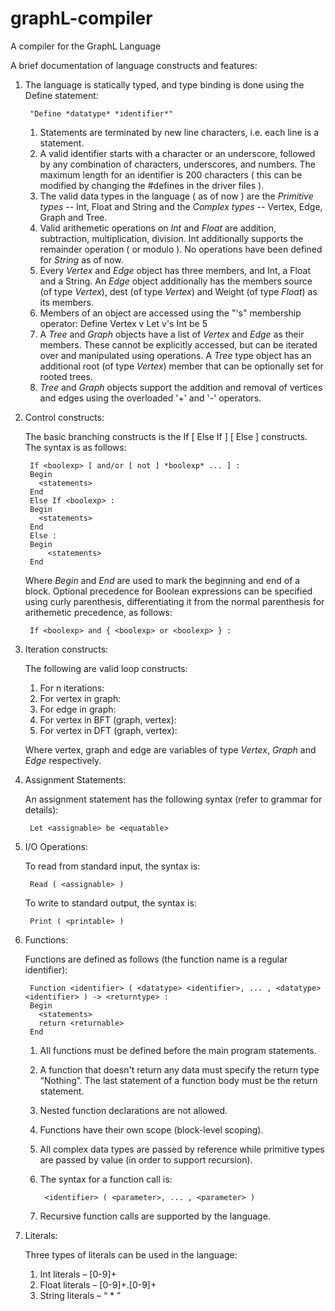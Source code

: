 # graphL-compiler
A compiler for the GraphL Language

A brief documentation of language constructs and features:

1. The language is statically typed, and type binding is done using the Define statement: 

        "Define *datatype* *identifier*"

    1. Statements are terminated by new line characters, i.e. each line is a statement.
    2. A valid identifier starts with a character or an underscore, followed by any combination of characters, underscores, and numbers. The maximum length for an identifier is 200 characters ( this can be modified by changing the #defines in the driver files ).
    3. The valid data types in the language ( as of now ) are the *Primitive types* -- Int, Float and String
      and the *Complex types* -- Vertex, Edge, Graph and Tree.
    4.  Valid arithemetic operations on *Int* and *Float* are addition, subtraction, multiplication, division. Int additionally supports the remainder operation ( or modulo ). No operations have been defined for *String* as of now.
    5.  Every *Vertex* and *Edge* object has three members, and Int, a Float and a String. An *Edge* object additionally has the members source (of type *Vertex*), dest (of type *Vertex*) and Weight (of type *Float*) as its members.
    6.  Members of an object are accessed using the "'s" membership operator:
          Define Vertex v
          Let v's Int be 5
    7. A *Tree* and *Graph* objects have a list of *Vertex* and *Edge* as their members. These cannot be explicitly accessed, but can be iterated over and manipulated using operations. A *Tree* type object has an additional root (of type *Vertex*) member that can be optionally set for rooted trees.
    8. *Tree* and *Graph* objects support the addition and removal of vertices and edges using the overloaded '+' and '-' operators.

2. Control constructs:

    The basic branching constructs is the If [ Else If ] [ Else ] constructs. The syntax is as follows:

        If <boolexp> [ and/or [ not ] *boolexp* ... ] :
        Begin
          <statements>
        End
        Else If <boolexp> :
        Begin
          <statements>
        End
        Else :
        Begin
            <statements>
        End
        

    Where *Begin* and *End* are used to mark the beginning and end of a block. Optional precedence for Boolean expressions can be specified using curly parenthesis, differentiating it from the normal parenthesis for arithemetic precedence, as follows:

        If <boolexp> and { <boolexp> or <boolexp> } :
  
3. Iteration constructs:

    The following are valid loop constructs:

      1. For n iterations:
      2. For vertex in graph:
      3. For edge in graph:
      4. For vertex in BFT (graph, vertex):
      5. For vertex in DFT (graph, vertex):
    
    Where vertex, graph and edge are variables of type *Vertex*, *Graph* and *Edge* respectively.

4. Assignment Statements:

    An assignment statement has the following syntax (refer to grammar for details):

        Let <assignable> be <equatable>
  
5. I/O Operations:

    To read from standard input, the syntax is:

        Read ( <assignable> )

    To write to standard output, the syntax is:

        Print ( <printable> )

6. Functions:

    Functions are defined as follows (the function name is a regular identifier):

        Function <identifier> ( <datatype> <identifier>, ... , <datatype> <identifier> ) -> <returntype> :
        Begin
          <statements>
          return <returnable>
        End

    1. All functions must be defined before the main program statements.
    2. A function that doesn't return any data must specify the return type “Nothing”. The last statement of a function body must be the return statement.
    3. Nested function declarations are not allowed. 
    4. Functions have their own scope (block-level scoping). 
    5. All complex data types are passed by reference while primitive types are passed by value (in order to support recursion).
    6. The syntax for a function call is:

            <identifier> ( <parameter>, ... , <parameter> )
  
    7. Recursive function calls are supported by the language.

7. Literals:

    Three types of literals can be used in the language:
      1. Int literals 	– 	[0-9]+
      2. Float literals 	– 	[0-9]+\.[0-9]+
      3. String literals	– 	“ * ”
